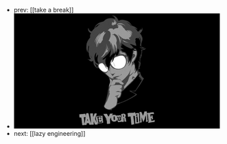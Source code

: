 - prev: [[take a break]]
- ![An animated gif showcasing Joker from Persona 5 spinning with stylized text saying "Take Your Time".](../assets/Persona-5-Take-Your-Time-gif-001-20170730_1691893079229_0.gif)
- next: [[lazy engineering]]